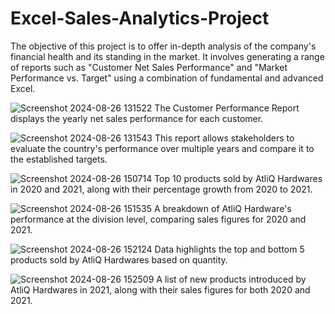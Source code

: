 # Excel-Sales-Analytics-Project
The objective of this project is to offer in-depth analysis of the company's financial health and its standing in the market. It involves generating a range of reports such as "Customer Net Sales Performance" and "Market Performance vs. Target" using a combination of fundamental and advanced Excel.

![Screenshot 2024-08-26 131522](https://github.com/user-attachments/assets/a5dc3f63-539a-48e8-a7b5-95f570c366c2)
The Customer Performance Report displays the yearly net sales performance for each customer.


![Screenshot 2024-08-26 131543](https://github.com/user-attachments/assets/473fffac-d916-4209-a676-353f2dc516eb)
This report allows stakeholders to evaluate the country's performance over multiple years and compare it to the established targets.

![Screenshot 2024-08-26 150714](https://github.com/user-attachments/assets/75a09767-0f8c-4d02-8521-a9829db7beb2)
Top 10 products sold by AtliQ Hardwares in 2020 and 2021, along with their percentage growth from 2020 to 2021.

![Screenshot 2024-08-26 151535](https://github.com/user-attachments/assets/d2d09eab-6aa9-4b58-aa9d-aa3ac36b8aac)
A breakdown of AtliQ Hardware's performance at the division level, comparing sales figures for 2020 and 2021.

![Screenshot 2024-08-26 152124](https://github.com/user-attachments/assets/e4ff708e-a7f6-422d-b0ab-ef51cb3b6de1)
Data highlights the top and bottom 5 products sold by AtliQ Hardwares based on quantity.

![Screenshot 2024-08-26 152509](https://github.com/user-attachments/assets/f5c4cbe2-9298-4aef-b95e-688d84405e71)
A list of new products introduced by AtliQ Hardwares in 2021, along with their sales figures for both 2020 and 2021.
